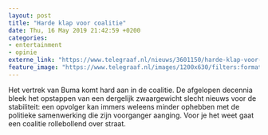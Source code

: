 ```yaml
---
layout: post
title: "Harde klap voor coalitie"
date: Thu, 16 May 2019 21:42:59 +0200
categories: 
- entertainment 
- opinie 
externe_link: "https://www.telegraaf.nl/nieuws/3601150/harde-klap-voor-coalitie"
feature_image: "https://www.telegraaf.nl/images/1200x630/filters:format(jpeg):quality(80)/cdn-kiosk-api.telegraaf.nl/115e846c-7819-11e9-88ef-02c309bc01c1.jpg"
---
```


<p class="intro">Het vertrek van Buma komt hard aan in de coalitie. De afgelopen decennia bleek het opstappen van een dergelijk zwaargewicht slecht nieuws voor de stabiliteit: een opvolger kan immers weleens minder ophebben met de politieke samenwerking die zijn voorganger aanging. Voor je het weet gaat een coalitie rollebollend over straat.</p>
